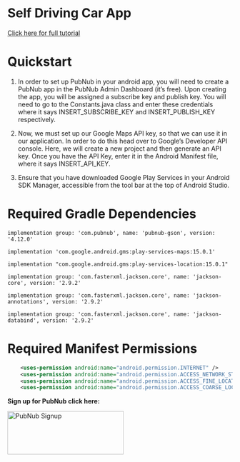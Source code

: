 # Self Driving Car App


[Click here for full tutorial]()


# Quickstart

1. In order to set up PubNub in your android app, you will need to create a PubNub app in the PubNub Admin Dashboard (it’s free). Upon creating the app, you will be assigned a subscribe key and publish key. You will need to go to the Constants.java class and enter these credentials where it says INSERT_SUBSCRIBE_KEY and INSERT_PUBLISH_KEY respectively.

2. Now, we must set up our Google Maps API key, so that we can use it in our application. In order to do this head over to Google’s Developer API console. Here, we will create a new project and then generate an API key. Once you have the API Key, enter it in the Android Manifest file, where it says INSERT_API_KEY.

3. Ensure that you have downloaded Google Play Services in your Android SDK Manager, accessible from the tool bar at the top of Android Studio. 

# Required Gradle Dependencies

``` 
implementation group: 'com.pubnub', name: 'pubnub-gson', version: '4.12.0'

implementation 'com.google.android.gms:play-services-maps:15.0.1'

implementation "com.google.android.gms:play-services-location:15.0.1"

implementation group: 'com.fasterxml.jackson.core', name: 'jackson-core', version: '2.9.2'

implementation group: 'com.fasterxml.jackson.core', name: 'jackson-annotations', version: '2.9.2'

implementation group: 'com.fasterxml.jackson.core', name: 'jackson-databind', version: '2.9.2'
```

# Required Manifest Permissions

``` xml
    <uses-permission android:name="android.permission.INTERNET" />
    <uses-permission android:name="android.permission.ACCESS_NETWORK_STATE" />
    <uses-permission android:name="android.permission.ACCESS_FINE_LOCATION" />
    <uses-permission android:name="android.permission.ACCESS_COARSE_LOCATION" />
```

**Sign up for PubNub click here:**

<a href="https://dashboard.pubnub.com/signup?devrel_gh=RealtimeTaxiAndroidDemo">
    <img alt="PubNub Signup" src="https://i.imgur.com/og5DDjf.png" width=260 height=97/>
</a>

